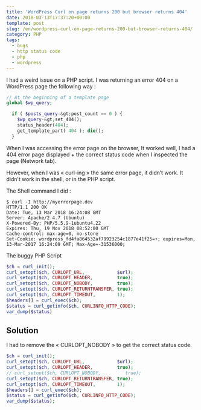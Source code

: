 ```yaml
---
title: 'WordPress Curl on page returns 200 but browser returns 404'
date: 2018-03-13T17:37:20+00:00
template: post
slug: /en/wordpress-curl-on-page-returns-200-but-browser-returns-404/
category: PHP
tags:
  - bugs
  - http status code
  - php
  - wordpress
---
```

I had a weird issue on a PHP script. I was returning an error 404 on a WordPress page the following way :

```php
// At the beginning of a template page
global $wp_query;

  if ( $posts_query-&gt;post_count == 0 ) {
    $wp_query-&gt;set_404();
    status_header(404);
    get_template_part( 404 ); die();
  }
```

When I was accessing the error page on the browser, It worked well, I had a 404 error page displayed + the correct status code when I inspected the page (Network tab).

However, when I was « curl-ing » the same error page, it didn&rsquo;t work. It didn&rsquo;t work in the shell, or in the PHP script.

The Shell command I did :

```shell
$ curl -I http://myerrorpage.dev 
HTTP/1.1 200 OK
Date: Tue, 13 Mar 2018 16:24:08 GMT
Server: Apache/2.4.7 (Ubuntu)
X-Powered-By: PHP/5.5.9-1ubuntu4.22
Expires: Thu, 19 Nov 2018 08:52:00 GMT
Cache-control: max-age=0, no-store
Set-Cookie: wordpress_fd4fa864532af79923254c1877e41f25=+; expires=Mon, 13-Mar-2017 16:24:09 GMT; Max-Age=-31536000;
```

The buggy PHP Script

```php
$ch = curl_init();
curl_setopt($ch, CURLOPT_URL,            $url);
curl_setopt($ch, CURLOPT_HEADER,         true);
curl_setopt($ch, CURLOPT_NOBODY,         true);
curl_setopt($ch, CURLOPT_RETURNTRANSFER, true);
curl_setopt($ch, CURLOPT_TIMEOUT,        1);
$headers[] = curl_exec($ch);
$status = curl_getinfo($ch, CURLINFO_HTTP_CODE);
var_dump($status)
```

## Solution

I had to remove the « CURLOPT_NOBODY » to get the correct status code.

```php
$ch = curl_init();
curl_setopt($ch, CURLOPT_URL,            $url);
curl_setopt($ch, CURLOPT_HEADER,         true);
// curl_setopt($ch, CURLOPT_NOBODY,         true);
curl_setopt($ch, CURLOPT_RETURNTRANSFER, true);
curl_setopt($ch, CURLOPT_TIMEOUT,        1);
$headers[] = curl_exec($ch);
$status = curl_getinfo($ch, CURLINFO_HTTP_CODE);
var_dump($status);
``` 